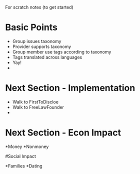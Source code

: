 For scratch notes (to get started)


# Basic Points

* Group issues taxonomy
* Provider supports taxonomy
* Group member use tags according to taxonomy
* Tags translated across languages
* Yay!
* 
# Next Section - Implementation

* Walk to FirstToDiscloe
* Walk to FreeLawFounder
* 
# Next Section - Econ Impact

*Money
*Nonmoney

#Social Impact

*Families
*Dating 

